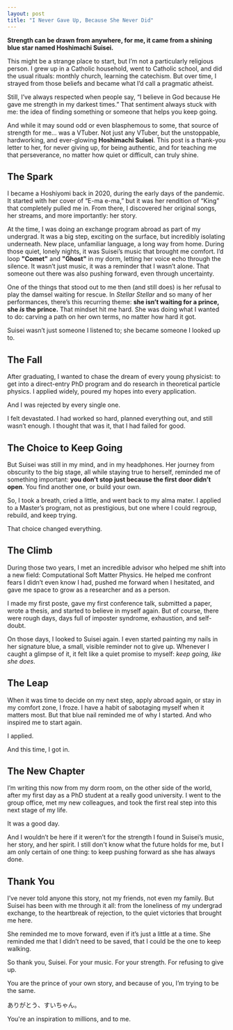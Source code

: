 ```yaml
---
layout: post
title: "I Never Gave Up, Because She Never Did"
---
```


**Strength can be drawn from anywhere, for me, it came from a shining blue star named Hoshimachi Suisei.**

This might be a strange place to start, but I’m not a particularly religious person. I grew up in a Catholic household, went to Catholic school, and did the usual rituals: monthly church, learning the catechism. But over time, I strayed from those beliefs and became what I’d call a pragmatic atheist.

Still, I’ve always respected when people say, “I believe in God because He gave me strength in my darkest times.” That sentiment always stuck with me: the idea of finding something or someone that helps you keep going. 

And while it may sound odd or even blasphemous to some, that source of strength for me… was a VTuber. Not just any VTuber, but the unstoppable, hardworking, and ever-glowing **Hoshimachi Suisei**. This post is a thank-you letter to her, for never giving up, for being authentic, and for teaching me that perseverance, no matter how quiet or difficult, can truly shine.

## The Spark

I became a Hoshiyomi back in 2020, during the early days of the pandemic. It started with her cover of “E-ma e-ma,” but it was her rendition of “King” that completely pulled me in. From there, I discovered her original songs, her streams, and more importantly: her story.

At the time, I was doing an exchange program abroad as part of my undergrad. It was a big step, exciting on the surface, but incredibly isolating underneath. New place, unfamiliar language, a long way from home. During those quiet, lonely nights, it was Suisei’s music that brought me comfort. I’d loop **"Comet"** and **"Ghost"** in my dorm, letting her voice echo through the silence. It wasn’t just music, it was a reminder that I wasn’t alone. That someone out there was also pushing forward, even through uncertainty.

One of the things that stood out to me then (and still does) is her refusal to play the damsel waiting for rescue. In *Stellar Stellar* and so many of her performances, there’s this recurring theme: **she isn’t waiting for a prince, she *is* the prince.** That mindset hit me hard. She was doing what I wanted to do: carving a path on her own terms, no matter how hard it got.

Suisei wasn’t just someone I listened to; she became someone I looked up to.

## The Fall

After graduating, I wanted to chase the dream of every young physicist: to get into a direct-entry PhD program and do research in theoretical particle physics. I applied widely, poured my hopes into every application.

And I was rejected by every single one.

I felt devastated. I had worked so hard, planned everything out, and still wasn’t enough. I thought that was it, that I had failed for good.

## The Choice to Keep Going

But Suisei was still in my mind, and in my headphones. Her journey from obscurity to the big stage, all while staying true to herself, reminded me of something important: **you don’t stop just because the first door didn’t open**. You find another one, or build your own.

So, I took a breath, cried a little, and went back to my alma mater. I applied to a Master’s program, not as prestigious, but one where I could regroup, rebuild, and keep trying.

That choice changed everything.

## The Climb

During those two years, I met an incredible advisor who helped me shift into a new field: Computational Soft Matter Physics. He helped me confront fears I didn’t even know I had, pushed me forward when I hesitated, and gave me space to grow as a researcher and as a person.

I made my first poste, gave my first conference talk, submitted a paper, wrote a thesis, and started to believe in myself again. But of course, there were rough days, days full of imposter syndrome, exhaustion, and self-doubt.

On those days, I looked to Suisei again. I even started painting my nails in her signature blue, a small, visible reminder not to give up. Whenever I caught a glimpse of it, it felt like a quiet promise to myself: *keep going, like she does*.

## The Leap

When it was time to decide on my next step, apply abroad again, or stay in my comfort zone, I froze. I have a habit of sabotaging myself when it matters most. But that blue nail reminded me of why I started. And who inspired me to start again.

I applied.

And this time, I got in.

## The New Chapter

I’m writing this now from my dorm room, on the other side of the world, after my first day as a PhD student at a really good university. I went to the group office, met my new colleagues, and took the first real step into this next stage of my life.

It was a good day.

And I wouldn’t be here if it weren’t for the strength I found in Suisei’s music, her story, and her spirit. I still don't know what the future holds for me, but I am only certain of one thing: to keep pushing forward as she has always done.

## Thank You

I’ve never told anyone this story, not my friends, not even my family. But Suisei has been with me through it all: from the loneliness of my undergrad exchange, to the heartbreak of rejection, to the quiet victories that brought me here.

She reminded me to move forward, even if it’s just a little at a time. She reminded me that I didn’t need to be saved, that I could be the one to keep walking.

So thank you, Suisei. For your music. For your strength. For refusing to give up.

You are the prince of your own story, and because of you, I’m trying to be the same.

ありがとう、すいちゃん。

You're an inspiration to millions, and to me.

